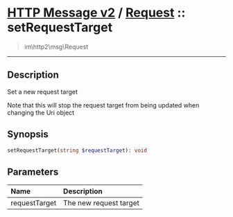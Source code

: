 # [HTTP Message v2](http2.md) / [Request](http2-Request.md) :: setRequestTarget
 > im\http2\msg\Request
____

## Description
Set a new request target

Note that this will stop the request target from being updated
when changing the Uri object

## Synopsis
```php
setRequestTarget(string $requestTarget): void
```

## Parameters
| Name | Description |
| :--- | :---------- |
| requestTarget | The new request target |
